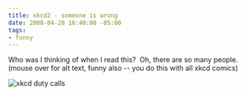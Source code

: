 ```yaml
---
title: xkcd2 - someone is wrong
date: 2008-04-28 16:40:00 -05:00
tags:
- funny
---
```


Who was I thinking of when I read this?  Oh, there are so many people. (mouse over for alt text, funny also -- you do this with all xkcd comics) 

![xkcd duty calls](http://imgs.xkcd.com/comics/duty_calls.png)
